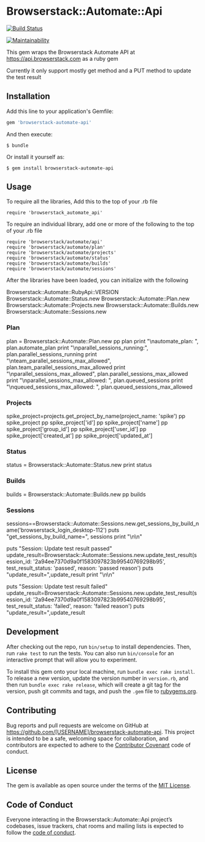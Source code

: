# Browserstack::Automate::Api

[![Build Status](https://travis-ci.org/tchia04/browserstack-automate-api.svg?branch=master)](https://travis-ci.org/tchia04/browserstack-automate-api)

[![Maintainability](https://api.codeclimate.com/v1/badges/afcdb7ef887f4d898ff1/maintainability)](https://codeclimate.com/github/tchia04/browserstack-automate-api/maintainability)

This gem wraps the Browserstack Automate API at https://api.browserstack.com as a ruby gem

Currently it only support mostly get method and a PUT method to update the test result

## Installation

Add this line to your application's Gemfile:

```ruby
gem 'browserstack-automate-api'
```

And then execute:

    $ bundle

Or install it yourself as:

    $ gem install browserstack-automate-api

## Usage

To require all the libraries,  Add this to the top of your .rb file
```
require 'browserstack_automate_api'
```

To require an individual library, add one or more of the following to the top of your .rb file
```
require 'browserstack/automate/api'
require 'browserstack/automate/plan'
require 'browserstack/automate/projects'
require 'browserstack/automate/status'
require 'browserstack/automate/builds'
require 'browserstack/automate/sessions'
```

After the libraries have been loaded, you can initialize with the following

Browserstack::Automate::RubyApi::VERSION
Browserstack::Automate::Status.new
Browserstack::Automate::Plan.new
Browserstack::Automate::Projects.new
Browserstack::Automate::Builds.new
Browserstack::Automate::Sessions.new

### Plan
plan = Browserstack::Automate::Plan.new
pp plan
print "\nautomate_plan: ", plan.automate_plan
print "\nparallel_sessions_running:", plan.parallel_sessions_running
print "\nteam_parallel_sessions_max_allowed", plan.team_parallel_sessions_max_allowed
print "\nparallel_sessions_max_allowed", plan.parallel_sessions_max_allowed
print "\nparallel_sessions_max_allowed: ", plan.queued_sessions
print "\nqueued_sessions_max_allowed: ", plan.queued_sessions_max_allowed

### Projects
spike_project=projects.get_project_by_name(project_name: 'spike')
pp spike_project
pp spike_project['id']
pp spike_project['name']
pp spike_project['group_id']
pp spike_project['user_id']
pp spike_project['created_at']
pp spike_project['updated_at']

### Status
status = Browserstack::Automate::Status.new
print status

### Builds
builds = Browserstack::Automate::Builds.new
pp builds

### Sessions
sessions==Browserstack::Automate::Sessions.new.get_sessions_by_build_name('browserstack_login_desktop-112')
puts "get_sessions_by_build_name=", sessions
print "\n\n"

puts "Session: Update test result passed"
update_result=Browserstack::Automate::Sessions.new.update_test_result(session_id: '2a94ee7370d9a0f1583097823b99540769298b95', test_result_status: 'passed', reason: 'passed reason')
puts "update_result=",update_result
print "\n\n"

puts "Session: Update test result failed"
update_result=Browserstack::Automate::Sessions.new.update_test_result(session_id: '2a94ee7370d9a0f1583097823b99540769298b95', test_result_status: 'failed', reason: 'failed reason')
puts "update_result=",update_result

## Development

After checking out the repo, run `bin/setup` to install dependencies. Then, run `rake test` to run the tests. You can also run `bin/console` for an interactive prompt that will allow you to experiment.

To install this gem onto your local machine, run `bundle exec rake install`. To release a new version, update the version number in `version.rb`, and then run `bundle exec rake release`, which will create a git tag for the version, push git commits and tags, and push the `.gem` file to [rubygems.org](https://rubygems.org).

## Contributing

Bug reports and pull requests are welcome on GitHub at https://github.com/[USERNAME]/browserstack-automate-api. This project is intended to be a safe, welcoming space for collaboration, and contributors are expected to adhere to the [Contributor Covenant](http://contributor-covenant.org) code of conduct.

## License

The gem is available as open source under the terms of the [MIT License](https://opensource.org/licenses/MIT).

## Code of Conduct

Everyone interacting in the Browserstack::Automate::Api project’s codebases, issue trackers, chat rooms and mailing lists is expected to follow the [code of conduct](https://github.com/[USERNAME]/browserstack-automate-api/blob/master/CODE_OF_CONDUCT.md).
